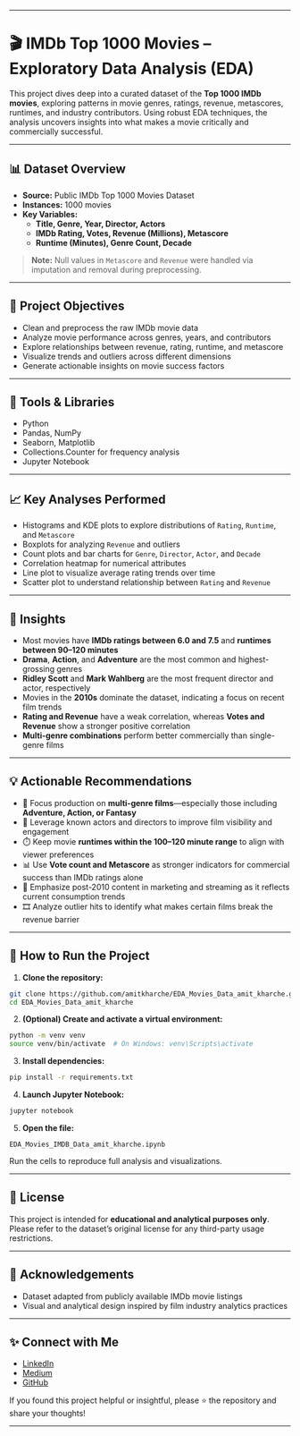 
---
# 🎬 IMDb Top 1000 Movies – Exploratory Data Analysis (EDA)
This project dives deep into a curated dataset of the **Top 1000 IMDb movies**, exploring patterns in movie genres, ratings, revenue, metascores, runtimes, and industry contributors. Using robust EDA techniques, the analysis uncovers insights into what makes a movie critically and commercially successful.

---

## 📊 Dataset Overview
- **Source:** Public IMDb Top 1000 Movies Dataset  
- **Instances:** 1000 movies  
- **Key Variables:**
  - **Title, Genre, Year, Director, Actors**  
  - **IMDb Rating, Votes, Revenue (Millions), Metascore**  
  - **Runtime (Minutes), Genre Count, Decade**

> **Note:** Null values in `Metascore` and `Revenue` were handled via imputation and removal during preprocessing.

---

## 📌 Project Objectives
- Clean and preprocess the raw IMDb movie data
- Analyze movie performance across genres, years, and contributors
- Explore relationships between revenue, rating, runtime, and metascore
- Visualize trends and outliers across different dimensions
- Generate actionable insights on movie success factors

---

## 🔧 Tools & Libraries
- Python  
- Pandas, NumPy  
- Seaborn, Matplotlib  
- Collections.Counter for frequency analysis  
- Jupyter Notebook  

---

## 📈 Key Analyses Performed
- Histograms and KDE plots to explore distributions of `Rating`, `Runtime`, and `Metascore`
- Boxplots for analyzing `Revenue` and outliers
- Count plots and bar charts for `Genre`, `Director`, `Actor`, and `Decade`
- Correlation heatmap for numerical attributes
- Line plot to visualize average rating trends over time
- Scatter plot to understand relationship between `Rating` and `Revenue`

---

## 📌 Insights
- Most movies have **IMDb ratings between 6.0 and 7.5** and **runtimes between 90–120 minutes**
- **Drama**, **Action**, and **Adventure** are the most common and highest-grossing genres
- **Ridley Scott** and **Mark Wahlberg** are the most frequent director and actor, respectively
- Movies in the **2010s** dominate the dataset, indicating a focus on recent film trends
- **Rating and Revenue** have a weak correlation, whereas **Votes and Revenue** show a stronger positive correlation
- **Multi-genre combinations** perform better commercially than single-genre films

---

## 💡 Actionable Recommendations
- 🎯 Focus production on **multi-genre films**—especially those including **Adventure, Action, or Fantasy**
- 🎥 Leverage known actors and directors to improve film visibility and engagement
- ⏱️ Keep movie **runtimes within the 100–120 minute range** to align with viewer preferences
- 📊 Use **Vote count and Metascore** as stronger indicators for commercial success than IMDb ratings alone
- 📅 Emphasize post-2010 content in marketing and streaming as it reflects current consumption trends
- 🎞️ Analyze outlier hits to identify what makes certain films break the revenue barrier

---

## 🧪 How to Run the Project
1. **Clone the repository:**
```bash
git clone https://github.com/amitkharche/EDA_Movies_Data_amit_kharche.git
cd EDA_Movies_Data_amit_kharche
```
2. **(Optional) Create and activate a virtual environment:**
```bash
python -m venv venv
source venv/bin/activate  # On Windows: venv\Scripts\activate
```
3. **Install dependencies:**
```bash
pip install -r requirements.txt
```
4. **Launch Jupyter Notebook:**
```bash
jupyter notebook
```
5. **Open the file:**
```
EDA_Movies_IMDB_Data_amit_kharche.ipynb
```
Run the cells to reproduce full analysis and visualizations.

---

## 📜 License
This project is intended for **educational and analytical purposes only**. Please refer to the dataset’s original license for any third-party usage restrictions.

---

## 🤝 Acknowledgements
- Dataset adapted from publicly available IMDb movie listings
- Visual and analytical design inspired by film industry analytics practices

---

## ✨ Connect with Me
- [LinkedIn](https://www.linkedin.com/in/amit-kharche)
- [Medium](https://medium.com/@amitkharche14)
- [GitHub](https://github.com/amitkharche)

If you found this project helpful or insightful, please ⭐ the repository and share your thoughts!

---